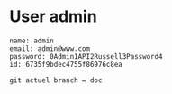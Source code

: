 # User admin

    name: admin
    email: admin@www.com
    password: 0Admin1API2Russell3Password4
    id: 6735f9bdec4755f86976c8ea

    git actuel branch = doc
